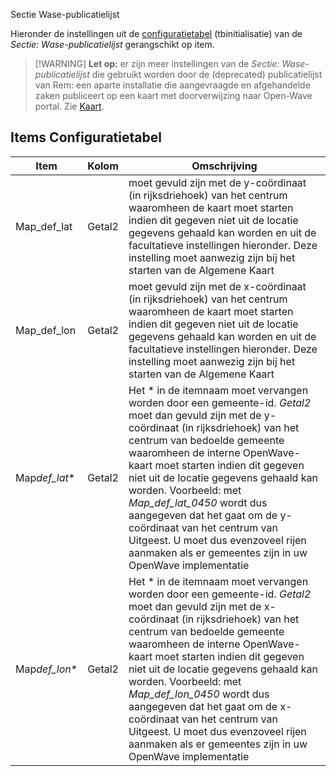  Sectie Wase-publicatielijst

Hieronder de instellingen uit de [configuratietabel](/docs/instellen_inrichten/configuratie.md) (tbinitialisatie) van de _Sectie: Wase-publicatielijst_ gerangschikt op item.

> [!WARNING] **Let op:**
> er zijn meer instellingen van de _Sectie: Wase-publicatielijst_ die gebruikt worden door de (deprecated) publicatielijst van Rem: een aparte installatie die aangevraagde en afgehandelde zaken publiceert op een kaart met doorverwijzing naar Open-Wave portal. Zie [Kaart](/docs/probleemoplossing/module_overstijgende_schermen/kaart.md).

## Items Configuratietabel

| Item           | Kolom  | Omschrijving                                                                               |
|----------------|--------|--------------------------------------------------------------------------------------------|
| Map_def_lat    | Getal2 | moet gevuld zijn met de y-coördinaat (in rijksdriehoek) van het centrum waaromheen de kaart moet starten indien dit gegeven niet uit de locatie gegevens gehaald kan worden en uit de facultatieve instellingen hieronder. Deze instelling moet aanwezig zijn bij het starten van de Algemene Kaart |
| Map_def_lon    | Getal2 | moet gevuld zijn met de x-coördinaat (in rijksdriehoek) van het centrum waaromheen de kaart moet starten indien dit gegeven niet uit de locatie gegevens gehaald kan worden en uit de facultatieve instellingen hieronder. Deze instelling moet aanwezig zijn bij het starten van de Algemene Kaart |
| Map*def_lat*\* | Getal2 | Het \* in de itemnaam moet vervangen worden door een gemeente-id. _Getal2_ moet dan gevuld zijn met de y-coördinaat (in rijksdriehoek) van het centrum van bedoelde gemeente waaromheen de interne OpenWave-kaart moet starten indien dit gegeven niet uit de locatie gegevens gehaald kan worden. Voorbeeld: met _Map_def_lat_0450_ wordt dus aangegeven dat het gaat om de y-coördinaat van het centrum van Uitgeest. U moet dus evenzoveel rijen aanmaken als er gemeentes zijn in uw OpenWave implementatie |
| Map*def_lon*\* | Getal2 | Het \* in de itemnaam moet vervangen worden door een gemeente-id. _Getal2_ moet dan gevuld zijn met de x-coördinaat (in rijksdriehoek) van het centrum van bedoelde gemeente waaromheen de interne OpenWave-kaart moet starten indien dit gegeven niet uit de locatie gegevens gehaald kan worden. Voorbeeld: met _Map_def_lon_0450_ wordt dus aangegeven dat het gaat om de x-coördinaat van het centrum van Uitgeest. U moet dus evenzoveel rijen aanmaken als er gemeentes zijn in uw OpenWave implementatie |
